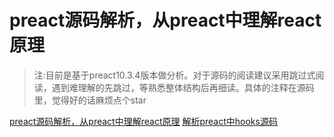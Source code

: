 # preact源码解析，从preact中理解react原理

>注:目前是基于preact10.3.4版本做分析。对于源码的阅读建议采用跳过式阅读，遇到难理解的先跳过，等熟悉整体结构后再细读。具体的注释在源码里，觉得好的话麻烦点个star 


[preact源码解析，从preact中理解react原理](https://zhuanlan.zhihu.com/p/100076938)
[解析preact中hooks源码](https://zhuanlan.zhihu.com/p/113751122)
